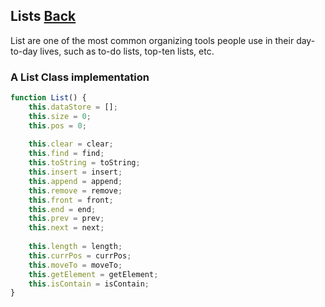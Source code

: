 ## Lists [Back](./../data_structure.md)

List are one of the most common organizing tools people use in their day-to-day lives, such as to-do lists, top-ten lists, etc.

### A List Class implementation

```js
function List() {
    this.dataStore = [];
    this.size = 0;
    this.pos = 0;
    
    this.clear = clear;
    this.find = find;
    this.toString = toString;
    this.insert = insert;
    this.append = append;
    this.remove = remove;
    this.front = front;
    this.end = end;
    this.prev = prev;
    this.next = next;
    
    this.length = length;
    this.currPos = currPos;
    this.moveTo = moveTo;
    this.getElement = getElement;
    this.isContain = isContain;
}
```
